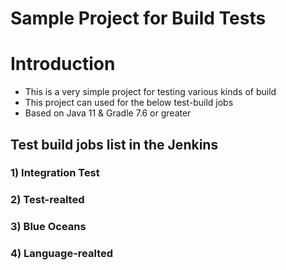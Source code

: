 # Sample Project for Build Tests

# Introduction

- This is a very simple project for testing various kinds of build
- This project can used for the below test-build jobs
- Based on Java 11 & Gradle 7.6 or greater

## Test build jobs list in the Jenkins


### 1) Integration Test


### 2) Test-realted


### 3) Blue Oceans

### 4) Language-realted

